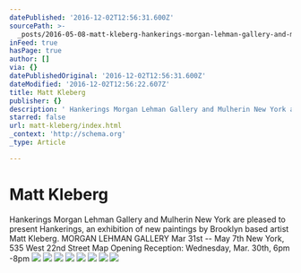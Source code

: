 ```yaml
---
datePublished: '2016-12-02T12:56:31.600Z'
sourcePath: >-
  _posts/2016-05-08-matt-kleberg-hankerings-morgan-lehman-gallery-and-mulherin.md
inFeed: true
hasPage: true
author: []
via: {}
datePublishedOriginal: '2016-12-02T12:56:31.600Z'
dateModified: '2016-12-02T12:56:22.607Z'
title: Matt Kleberg
publisher: {}
description: ' Hankerings Morgan Lehman Gallery and Mulherin New York are pleased to present Hankerings, an exhibition of new paintings by Brooklyn based artist Matt Kleberg. MORGAN LEHMAN GALLERY Mar 31st – May 7th New York, 535 West 22nd Street Map Opening Reception: Wednesday, Mar. 30th, 6pm -8pm'
starred: false
url: matt-kleberg/index.html
_context: 'http://schema.org'
_type: Article

---
```

# Matt Kleberg

Hankerings Morgan Lehman Gallery and Mulherin New York are pleased to present Hankerings, an exhibition of new paintings by Brooklyn based artist Matt Kleberg. MORGAN LEHMAN GALLERY Mar 31st -- May 7th New York, 535 West 22nd Street Map Opening Reception: Wednesday, Mar. 30th, 6pm -8pm
![](https://the-grid-user-content.s3-us-west-2.amazonaws.com/ce328617-a7b0-4b0e-916f-547d2ff60c0a.jpg)
![](https://the-grid-user-content.s3-us-west-2.amazonaws.com/d98ae9e4-b2b1-4015-9bea-8af5b7e691f2.jpg)
![](https://the-grid-user-content.s3-us-west-2.amazonaws.com/c37bf4da-e65c-4409-9ea6-d65bb2486a3c.jpg)
![](https://the-grid-user-content.s3-us-west-2.amazonaws.com/52ec05bf-1c83-4b73-9e39-8d56cb6be0ce.jpg)
![](https://the-grid-user-content.s3-us-west-2.amazonaws.com/315c7388-abfc-4831-b8c6-24e4746ab121.jpg)
![](https://the-grid-user-content.s3-us-west-2.amazonaws.com/832ccf4c-65e3-4401-be2a-08587731de74.jpg)
![](https://the-grid-user-content.s3-us-west-2.amazonaws.com/c1707333-8546-4aff-a65b-cf9fa881c5c8.jpg)
![](https://the-grid-user-content.s3-us-west-2.amazonaws.com/d51ed43b-7788-4d90-a1b4-dfb4119405a2.jpg)